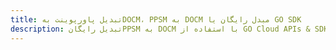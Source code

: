 ---title: تبدیل پاورپوینت بهDOCM، PPSM به DOCM مبدل رایگان یا GO SDKdescription: تبدیل رایگانPPSM به DOCM با استفاده از GO Cloud APIs & SDK. همچنین اسناد Microsoft PowerPoint را در Cloud ایجاد، ویرایش و رندر کنید.---
